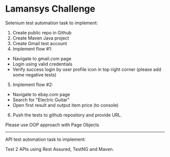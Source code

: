 # Lamansys Challenge

Selenium test automation task to implement:
1. Create public repo in Github
2. Create Maven Java project
3. Create Gmail test account
4. Implement flow #1:
- Navigate to gmail.com page
- Login using valid credentials
- Verify success login by user profile icon in top right corner
(please add some negative tests)

5. Implement flow #2:
- Navigate to ebay.com page
- Search for "Electric Guitar"
- Open first result and output item price (to console)

6. Push the tests to github repository and provide URL.

Please use OOP approach with Page Objects
_____________________________________________

API test automation task to implement:

Test 2 APIs using Rest Assured, TestNG and Maven.
